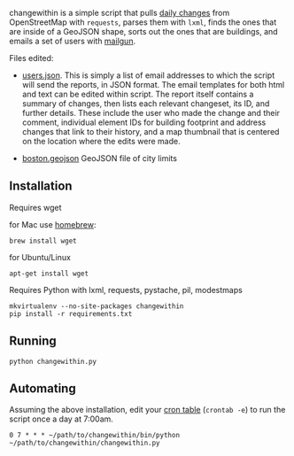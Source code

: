 changewithin is a simple script that pulls [daily changes](http://planet.openstreetmap.org/)
from OpenStreetMap with `requests`, parses them with `lxml`, finds the ones that are inside
of a GeoJSON shape, sorts out the ones that are buildings, and emails a set of users
with [mailgun](http://www.mailgun.com/).

Files edited:

* [users.json](https://github.com/cityofboston/changewithin/blob/master/users.json). This is simply a list of email addresses to which the script will send the reports, in JSON format. The email templates for both html and text can be edited within script. The report itself contains a summary of changes, then lists each relevant changeset, its ID, and further details. These include the user who made the change and their comment, individual element IDs for building footprint and address changes that link to their history, and a map thumbnail that is centered on the location where the edits were made.

* [boston.geojson](https://github.com/cityofboston/changewithin/blob/master/boston.geojson) GeoJSON file of city limits


## Installation

Requires wget

for Mac use [homebrew](http://brew.sh/):

    brew install wget

for Ubuntu/Linux

    apt-get install wget

Requires Python with lxml, requests, pystache, pil, modestmaps

    mkvirtualenv --no-site-packages changewithin
    pip install -r requirements.txt

## Running

    python changewithin.py

## Automating

Assuming the above installation, edit your [cron table](https://en.wikipedia.org/wiki/Cron) (`crontab -e`) to run the script once a day at 7:00am.

    0 7 * * * ~/path/to/changewithin/bin/python ~/path/to/changewithin/changewithin.py

